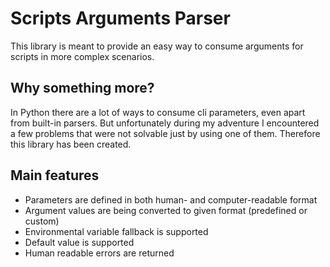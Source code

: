 # Scripts Arguments Parser

This library is meant to provide an easy way to consume arguments for scripts in more complex scenarios.

## Why something more?

In Python there are a lot of ways to consume cli parameters, even apart from built-in parsers. But unfortunately during my adventure I encountered a few problems that were not solvable just by using one of them. Therefore this library has been created.

## Main features

* Parameters are defined in both human- and computer-readable format
* Argument values are being converted to given format (predefined or custom)
* Environmental variable fallback is supported
* Default value is supported
* Human readable errors are returned

